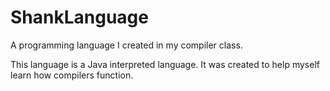 # ShankLanguage
A programming language I created in my compiler class.

This language is a Java interpreted language. It was created to help myself learn how compilers function.
